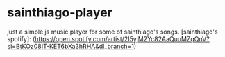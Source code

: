 # sainthiago-player

just a simple js music player for some of sainthiago's songs.
[sainthiago's spotify]: (https://open.spotify.com/artist/2I5yjM2Yc82AaQuuMZqQnV?si=BtKOz08IT-KET6bXa3hRHA&dl_branch=1)
